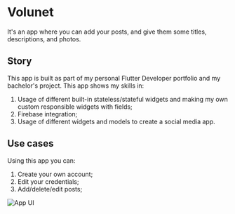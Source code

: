 # Volunet

It's an app where you can add your posts, and give them some titles, descriptions, and photos.

## Story

This app is built as part of my personal Flutter Developer portfolio and my bachelor's project. This app shows my skills in:

 1. Usage of different built-in stateless/stateful widgets and making my own custom responsible widgets with fields;
 2. Firebase integration;
 3. Usage of different widgets and models to create a social media app.
 
## Use cases
 
Using this app you can:

 1. Create your own account;
 2. Edit your credentials;
 3. Add/delete/edit posts;

![App UI](https://github.com/vasylyeev/volunet/assets/71003593/12635dc6-4156-47be-b8af-e4ae8b7c39bc)


